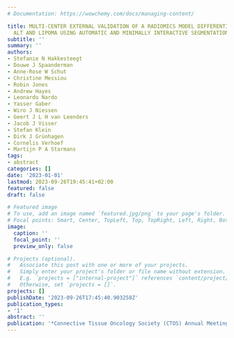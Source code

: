 ```yaml
---
# Documentation: https://wowchemy.com/docs/managing-content/

title: MULTI-CENTER EXTERNAL VALIDATION OF A RADIOMICS MODEL DIFFERENTIATING BETWEEN
  ALT AND LIPOMA USING AUTOMATIC AND MINIMALLY INTERACTIVE SEGMENTATION METHODS
subtitle: ''
summary: ''
authors:
- Stefanie N Hakkesteegt
- Douwe J Spaanderman
- Anne-Rose W Schut
- Christine Messiou
- Robin Jones
- Andrew Hayes
- Leonardo Nardo
- Yasser Gaber
- Wiro J Niessen
- Geert J L H van Leenders
- Jacob J Visser
- Stefan Klein
- Dirk J Grünhagen
- Cornelis Verhoef
- Martijn P A Starmans
tags:
- abstract
categories: []
date: '2023-01-01'
lastmod: 2023-09-26T19:45:41+02:00
featured: false
draft: false

# Featured image
# To use, add an image named `featured.jpg/png` to your page's folder.
# Focal points: Smart, Center, TopLeft, Top, TopRight, Left, Right, BottomLeft, Bottom, BottomRight.
image:
  caption: ''
  focal_point: ''
  preview_only: false

# Projects (optional).
#   Associate this post with one or more of your projects.
#   Simply enter your project's folder or file name without extension.
#   E.g. `projects = ["internal-project"]` references `content/project/deep-learning/index.md`.
#   Otherwise, set `projects = []`.
projects: []
publishDate: '2023-09-26T17:45:40.903258Z'
publication_types:
- '1'
abstract: ''
publication: '*Connective Tissue Oncology Society (CTOS) Annual Meeting, Dublin, Ireland*'
---
```

